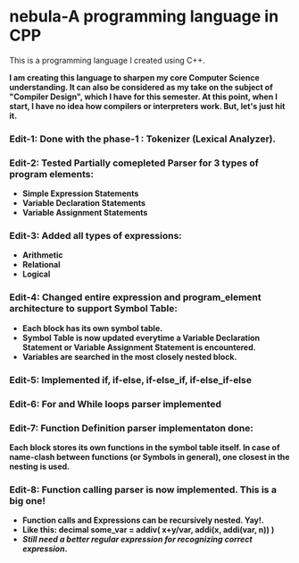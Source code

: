 # nebula-A programming language in CPP
 This is a programming language I created using C++.

**I am creating this language to sharpen my core Computer Science understanding. It can also be considered as my take on the subject of "Compiler Design", which I have for this semester.
At this point, when I start, I have no idea how compilers or interpreters work. But, let's just hit it.**
<b>

### Edit-1: Done with the phase-1 : Tokenizer (Lexical Analyzer).

### Edit-2: Tested Partially comepleted Parser for 3 types of program elements:
* Simple Expression Statements
* Variable Declaration Statements
* Variable Assignment Statements


### Edit-3: Added all types of expressions:
* Arithmetic
* Relational
* Logical


### Edit-4: Changed entire expression and program_element architecture to support Symbol Table:
* Each block has its own symbol table.
* Symbol Table is now updated everytime a Variable Declaration Statement or Variable Assignment Statement is encountered.
* Variables are searched in the most closely nested block.


### Edit-5: Implemented if, if-else, if-else_if, if-else_if-else

### Edit-6: For and While loops parser implemented

### Edit-7: Function Definition parser implementaton done:
Each block stores its own functions in the symbol table itself. In case of name-clash between functions (or Symbols in general), one closest in the nesting is used.


### Edit-8: Function calling parser is now implemented. This is a big one!
* Function calls and Expressions can be recursively nested. Yay!.
* Like this: decimal some_var = addiv( x+y/var, addi(x, addi(var, n)) )
* *Still need a better regular expression for recognizing correct expression*.
